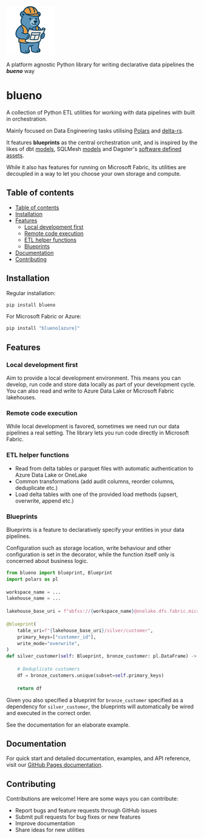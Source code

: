 
![blueno logo](./assets/images/blueno-128x128.png)
 
A platform agnostic Python library for writing declarative data pipelines the ***bueno*** way

# blueno
A collection of Python ETL utilities for working with data pipelines with built in orchestration.

Mainly focused on Data Engineering tasks utilising [Polars](https://github.com/pola-rs/polars) and [delta-rs](https://github.com/delta-io/delta-rs).

It features **blueprints** as the central orchestration unit, and is inspired by the likes of dbt [models](https://docs.getdbt.com/docs/build/models), SQLMesh [models](https://sqlmesh.readthedocs.io/en/stable/concepts/models/sql_models/) and Dagster's [software defined assets](https://dagster.io/glossary/software-defined-assets).

While it also has features for running on Microsoft Fabric, its utilities are decoupled in a way to let you choose your own storage and compute.


## Table of contents

- [Table of contents](#table-of-contents)
- [Installation](#installation)
- [Features](#features)
  - [Local development first](#local-development-first)
  - [Remote code execution](#remote-code-execution)
  - [ETL helper functions](#etl-helper-functions)
  - [Blueprints](#blueprints)
- [Documentation](#documentation)
- [Contributing](#contributing)

## Installation
Regular installation:
```bash
pip install blueno
```

For Microsoft Fabric or Azure:
```bash
pip install "blueno[azure]"
```

## Features

### Local development first
Aim to provide a local development environment. This means you can develop, run code and store data locally as part of your development cycle. You can also read and write to Azure Data Lake or Microsoft Fabric lakehouses.

### Remote code execution
While local development is favored, sometimes we need run our data pipelines a real setting. The library lets you run code directly in Microsoft Fabric.

### ETL helper functions
- Read from delta tables or parquet files with automatic authentication to Azure Data Lake or OneLake
- Common transformations (add audit columns, reorder columns, deduplicate etc.)
- Load delta tables with one of the provided load methods (upsert, overwrite, append etc.)

### Blueprints
Blueprints is a feature to declaratively specify your entities in your data pipelines.

Configuration such as storage location, write behaviour and other configuration is set in the decorator, while the function itself only is concerned about business logic.

```python
from blueno import blueprint, Blueprint
import polars as pl

workspace_name = ...
lakehouse_name = ...

lakehouse_base_uri = f"abfss://{workspace_name}@onelake.dfs.fabric.microsoft.com/{lakehouse_name}.Lakehouse/Tables"

@blueprint(
    table_uri=f"{lakehouse_base_uri}/silver/customer",
    primary_keys=["customer_id"],
    write_mode="overwrite",
)
def silver_customer(self: Blueprint, bronze_customer: pl.DataFrame) -> pl.DataFrame:
    
    # Deduplicate customers
    df = bronze_customers.unique(subset=self.primary_keys)

    return df
```

Given you also specified a blueprint for `bronze_customer` specified as a dependency for `silver_customer`, the blueprints will automatically be wired and executed in the correct order.

See the documentation for an elaborate example.

## Documentation
For quick start and detailed documentation, examples, and API reference, visit our [GitHub Pages documentation](https://mrjsj.github.io/blueno/).

## Contributing
Contributions are welcome! Here are some ways you can contribute:

- Report bugs and feature requests through GitHub issues
- Submit pull requests for bug fixes or new features
- Improve documentation
- Share ideas for new utilities

